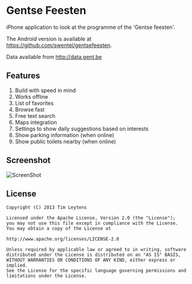 Gentse Feesten
==============

iPhone application to look at the programme of the 'Gentse feesten'.

The Android version is available at https://github.com/swentel/gentsefeesten.

Data available from http://data.gent.be

Features
--------

1. Build with speed in mind
2. Works offline
3. List of favorites
4. Browse fast
5. Free text search
6. Maps integration
7. Settings to show daily suggestions based on interests
8. Show parking information (when online)
9. Show public toilets nearby (when online)

Screenshot
----------

![ScreenShot](http://timleytens.be/github.png)

License
-------

    Copyright (C) 2013 Tim Leytens

    Licensed under the Apache License, Version 2.0 (the "License");
    you may not use this file except in compliance with the License.
    You may obtain a copy of the License at

    http://www.apache.org/licenses/LICENSE-2.0

    Unless required by applicable law or agreed to in writing, software
    distributed under the License is distributed on an "AS IS" BASIS,
    WITHOUT WARRANTIES OR CONDITIONS OF ANY KIND, either express or implied.
    See the License for the specific language governing permissions and
    limitations under the License.
